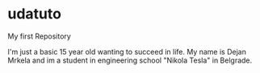 # udatuto
My first Repository

I'm just a basic 15 year old wanting to succeed in life.
My name is Dejan Mrkela and im a student in engineering school "Nikola Tesla" in Belgrade.
